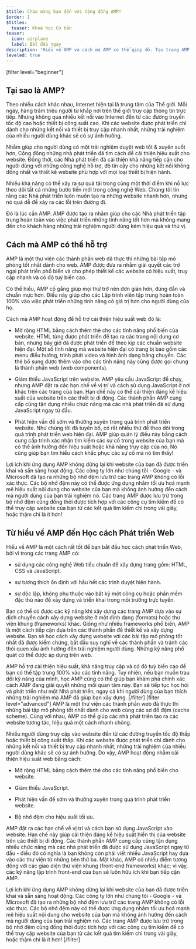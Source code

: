 ```yaml
---
$title: Chào mừng bạn đến với Cộng đồng AMP!
$order: 1
$titles:
  teaser: Khoá học Cơ bản
teaser:
  icon: airplane
  label: Bắt đầu ngay
description: 'Hiểu về AMP và cách mà AMP có thể giúp đỡ. Tạo trang AMP đầu tiên của bạn ngay!'
leveled: true
---
```

[filter level="beginner"]
## Tại sao là AMP?

Theo nhiều cách khác nhau, Internet hiện tại là trung tâm của Thế giới. Mỗi ngày, hàng trăm triệu người từ khắp nơi trên thế giới truy cập thông tin trực tiếp. Nhưng không quá nhiều kết nối vào Internet đến từ các đường truyền tốc độ cao hoặc thiết bị công suất cao. Khi các website được phát triển chỉ dành cho những kết nối và thiết bị truy cập nhanh nhất, những trải nghiệm của nhiều người dùng khác sẽ có sự ảnh hưởng.

Nhằm giúp cho người dùng có một trải nghiệm duyệt web tốt & xuyên suốt hơn, Cộng đồng những nhà phát triển đã tìm cách để cải thiện hiệu suất cho website. Đồng thời, các Nhà phát triển đã cải thiện khả năng tiếp cận cho người dùng với những công nghệ hỗ trợ, độ tin cậy cho những kết nối không đồng nhất và thiết kế website phù hợp với mọi loại thiết bị hiện hành.

Nhiều khả năng có thể xảy ra sự quá tải trong cùng một thời điểm khi nỗ lực theo dõi tất cả những bước tiến mới trong công nghệ Web. Chúng tôi tin rằng các Nhà phát triển luôn muốn tạo ra những website nhanh hơn, nhưng nó quá dễ để xảy ra các lỗi trên đường đi.

Đó là lúc cần AMP. AMP được tạo ra nhằm giúp cho các Nhà phát triển tập trung hoàn toàn vào việc phát triển những tính năng tốt hơn mà không mang đến cho khách hàng những trải nghiệm người dùng kém hiệu quả và thú vị.

## Cách mà AMP có thể hỗ trợ

AMP là một thư viện các thành phần web đã thực thi những bài tập mô phỏng tốt nhất dành cho web. AMP được đưa ra nhằm giải quyết các trở ngại phát triển phổ biến và cho phép thiết kế các website có hiệu suất, truy cập nhanh và có độ tuỳ biến cao.

Có thể hiểu, AMP cố gắng giúp mọi thứ trở nên đơn giản hơn, đúng đắn và chuẩn mực hơn. Điều này giúp cho các Lập trình viên tập trung hoàn toàn 100% vào việc phát triển những tính năng có giá trị hơn cho người dùng của họ.

Cách mà AMP hoạt động để hỗ trợ cải thiện hiệu suất web đó là:

- Mở rộng HTML bằng cách thêm thẻ cho các tính năng phổ biến của website. HTML từng được phát triển để tạo ra các trang nội dung cơ bản, nhưng bây giờ đã được phát triển để theo kịp các chuẩn website hiện đại. Một số tính năng mà website hiện đại có trang bị bao gồm các menu điều hướng, trình phát video và hình ảnh dạng băng chuyền. Các thẻ bổ sung được thêm vào cho các tính năng này cũng được gọi chung là thành phần web (web components).

- Giảm thiểu JavaScript trên website. AMP yêu cầu JavaScript để chạy, nhưng AMP đặt ra các hạn chế về vị trí và cách sử dụng JavaScript ở nơi khác trên các trang của bạn. Hạn chế này có thể cải thiện đáng kể hiệu suất của website trên các thiết bị di động. Các thành phần AMP cung cấp cũng tận dụng nhiều chức năng mà các nhà phát triển đã sử dụng JavaScript ngay từ đầu.

- Phát hiện vấn đề sớm và thường xuyên trong quá trình phát triển website. Như chúng tôi đã tuyên bố, có rất nhiều thứ để theo dõi trong quá trình phát triển web hiện đại. AMP giúp quản lý điều này bằng cách cung cấp trình xác nhận tìm kiếm các sự cố trong website của bạn mà có thể ảnh hưởng đến hiệu suất hoặc khả năng truy cập của nó. Nó cũng giúp bạn tìm hiểu cách khắc phục các sự cố mà nó tìm thấy!

Lợi ích khi ứng dụng AMP không dừng lại khi website của bạn đã được triển khai và sẵn sàng hoạt động. Các công ty lớn như chúng tôi - Google - và Microsoft đã tạo ra những bộ nhớ đệm lưu trữ các trang AMP không có lỗi xác thực. Các bộ nhớ đệm này có thể được ứng dụng nhằm tối ưu hoá mạnh mẽ hiệu suất nội dung cho website của bạn mà không ảnh hưởng đến cách mà người dùng của bạn trải nghiệm nó. Các trang AMP được lưu trữ trong bộ nhớ đệm cũng đồng thời được tích hợp với các công cụ tìm kiếm để có thể truy cập website của bạn từ các kết quả tìm kiếm chỉ trong vài giây, hoặc thậm chí là ít hơn!

## Từ hiểu về AMP đến Học cách Phát triển Web

Hiểu về AMP là một cách rất tốt để bạn bắt đầu học cách phát triển Web, bởi vì trong các trang AMP có:

- sử dụng các công nghệ Web tiểu chuẩn để xây dựng trang gồm: HTML, CSS và JavaScript.

- sự tương thích ổn định với hầu hết các trình duyệt hiện hành.

- sự độc lập, không phụ thuộc vào bất kỳ một công cụ hoặc phần mềm đặc thù nào để xây dựng và triển khai trong môi trường trực tuyến.

Bạn có thể có được các kỹ năng khi xây dựng các trang AMP dựa vào sự dịch chuyển cách xây dựng website ở một định dạng (formats) hoặc thư viện khung (frameworks) khác. Giống như nhiều frameworks phổ biến, AMP là một cách tiếp cận dựa trên các thành phần để thiết kế và xây dựng website. Bạn sẽ học cách xây dựng website với các bài tập mô phỏng tốt nhất đã được kiểm chứng, bắt đầu suy nghĩ về các thành phần và tránh các thói quen xấu ảnh hưởng đến trải nghiệm người dùng. Những kỹ năng phổ quát có thể được áp dụng trên web.

AMP hỗ trợ cải thiện hiệu suất, khả năng truy cập và có độ tuỳ biến cao để bạn có thể tập trung 100% vào các tính năng. Tuy nhiên, nếu bạn muốn trau dồi kỹ năng của mình, học AMP cũng có thể giúp bạn khám phá chính xác cách AMP đang giải quyết những mối quan tâm này. Bạn sẽ tiếp tục học hỏi và phát triển như một Nhà phát triển, ngay cả khi người dùng của bạn thích những trải nghiệm mà AMP đã giúp bạn xây dựng.
[/filter]
[filter level="advanced"]
AMP là một thư viện các thành phần web đã thực thi những bài tập mô phỏng tốt nhất dành cho web cùng các sơ đồ đệm (cache scheme). Cùng với nhau, AMP có thể giúp các nhà phát triển tạo ra các website tương tác, hiệu quả một cách nhanh chóng.

Nhiều người dùng truy cập vào website đến từ các đường truyền tốc độ thấp hoặc thiết bị công suất thấp. Khi các website được phát triển chỉ dành cho những kết nối và thiết bị truy cập nhanh nhất, những trải nghiệm của nhiều người dùng khác sẽ có sự ảnh hưởng.
Do vậy, AMP hoạt động nhằm cải thiện hiệu suất web bằng cách:

- Mở rộng HTML bằng cách thêm thẻ cho các tính năng phổ biến cho website.

- Giảm thiểu JavaScript.

- Phát hiện vấn đề sớm và thường xuyên trong quá trình phát triển website.

- Bộ nhớ đệm cho hiệu suất tối ưu.

AMP đặt ra các hạn chế về vị trí và cách bạn sử dụng JavaScript vào website. Hạn chế này giúp cải thiện đáng kể hiệu suất hiển thị của website trên các thiết bị di động. Các thành phần AMP cung cấp cũng tận dụng nhiều chức năng mà các nhà phát triển đã được sử dụng JavaScript ngay từ đầu - điều đó có nghĩa là bạn không còn phải viết nhiều JavaScript hay dựa vào các thư viện từ những bên thứ ba. Mặt khác, AMP có nhiều điểm tương đồng với các giao diện thư viện khung (front-end frameworks) khác; vì vậy, các kỹ năng lập trình front-end của bạn sẽ luôn hữu ích khi bạn tiếp cận AMP.

Lợi ích khi ứng dụng AMP không dừng lại khi website của bạn đã được triển khai và sẵn sàng hoạt động. Các công ty lớn như chúng tôi - Google - và Microsoft đã tạo ra những bộ nhớ đệm lưu trữ các trang AMP không có lỗi xác thực. Các bộ nhớ đệm này có thể được ứng dụng nhằm tối ưu hoá mạnh mẽ hiệu suất nội dung cho website của bạn mà không ảnh hưởng đến cách mà người dùng của bạn trải nghiệm nó. Các trang AMP được lưu trữ trong bộ nhớ đệm cũng đồng thời được tích hợp với các công cụ tìm kiếm để có thể truy cập website của bạn từ các kết quả tìm kiếm chỉ trong vài giây, hoặc thậm chí là ít hơn!
[/filter]
